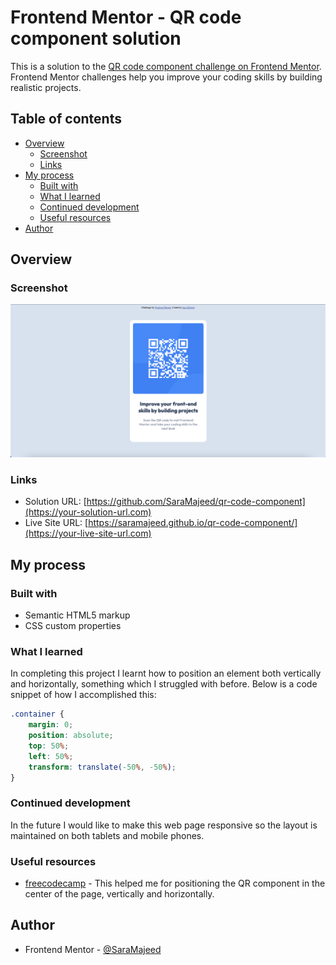 # Frontend Mentor - QR code component solution

This is a solution to the [QR code component challenge on Frontend Mentor](https://www.frontendmentor.io/challenges/qr-code-component-iux_sIO_H). Frontend Mentor challenges help you improve your coding skills by building realistic projects. 

## Table of contents

- [Overview](#overview)
  - [Screenshot](#screenshot)
  - [Links](#links)
- [My process](#my-process)
  - [Built with](#built-with)
  - [What I learned](#what-i-learned)
  - [Continued development](#continued-development)
  - [Useful resources](#useful-resources)
- [Author](#author)


## Overview

### Screenshot

![Screenshot of web page](./images/screenshot.png)

### Links

- Solution URL: [https://github.com/SaraMajeed/qr-code-component](https://your-solution-url.com)
- Live Site URL: [https://saramajeed.github.io/qr-code-component/](https://your-live-site-url.com)

## My process

### Built with

- Semantic HTML5 markup
- CSS custom properties

### What I learned

In completing this project I learnt how to position an element both vertically and horizontally, something which I struggled with before. Below is a code snippet of how I accomplished this:

```css
.container {
    margin: 0;
    position: absolute;
    top: 50%;
    left: 50%;
    transform: translate(-50%, -50%);
}
```

### Continued development

In the future I would like to make this web page responsive so the layout is maintained on both tablets and mobile phones.


### Useful resources

- [freecodecamp](https://www.freecodecamp.org/news/css-vertical-align-how-to-center-a-div-text-or-an-image-example-code/) - This helped me for positioning the QR component in the center of the page, vertically and horizontally.

## Author

- Frontend Mentor - [@SaraMajeed](https://www.frontendmentor.io/profile/SaraMajeed)
